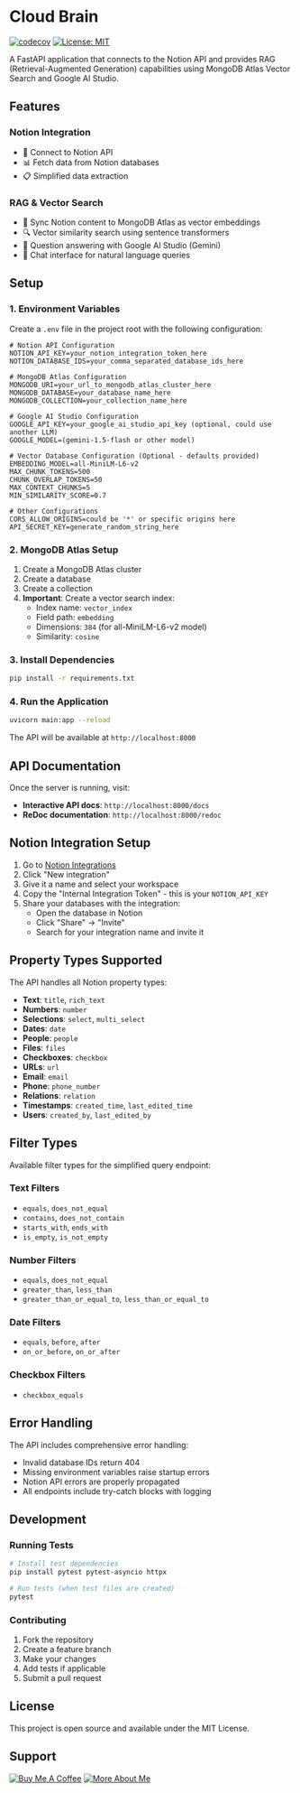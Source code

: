 # Cloud Brain
[![codecov](https://codecov.io/github/azis14/cloud-brain/graph/badge.svg?token=JLIHMRS0QW)](https://codecov.io/github/azis14/cloud-brain)
[![License: MIT](https://img.shields.io/badge/License-MIT-green.svg)](https://opensource.org/licenses/MIT)

A FastAPI application that connects to the Notion API and provides RAG (Retrieval-Augmented Generation) capabilities using MongoDB Atlas Vector Search and Google AI Studio.

## Features

### Notion Integration
- 🔗 Connect to Notion API
- 📊 Fetch data from Notion databases
- 📋 Simplified data extraction

### RAG & Vector Search
- 🧠 Sync Notion content to MongoDB Atlas as vector embeddings
- 🔍 Vector similarity search using sentence transformers
- 🤖 Question answering with Google AI Studio (Gemini)
- 💬 Chat interface for natural language queries

## Setup

### 1. Environment Variables

Create a `.env` file in the project root with the following configuration:

```env
# Notion API Configuration
NOTION_API_KEY=your_notion_integration_token_here
NOTION_DATABASE_IDS=your_comma_separated_database_ids_here

# MongoDB Atlas Configuration
MONGODB_URI=your_url_to_mongodb_atlas_cluster_here
MONGODB_DATABASE=your_database_name_here
MONGODB_COLLECTION=your_collection_name_here

# Google AI Studio Configuration
GOOGLE_API_KEY=your_google_ai_studio_api_key (optional, could use another LLM)
GOOGLE_MODEL=(gemini-1.5-flash or other model)

# Vector Database Configuration (Optional - defaults provided)
EMBEDDING_MODEL=all-MiniLM-L6-v2
MAX_CHUNK_TOKENS=500
CHUNK_OVERLAP_TOKENS=50
MAX_CONTEXT_CHUNKS=5
MIN_SIMILARITY_SCORE=0.7

# Other Configurations
CORS_ALLOW_ORIGINS=could be '*' or specific origins here
API_SECRET_KEY=generate_random_string_here
```

### 2. MongoDB Atlas Setup

1. Create a MongoDB Atlas cluster
2. Create a database
3. Create a collection
4. **Important**: Create a vector search index:
   - Index name: `vector_index`
   - Field path: `embedding`
   - Dimensions: `384` (for all-MiniLM-L6-v2 model)
   - Similarity: `cosine`

### 3. Install Dependencies

```bash
pip install -r requirements.txt
```

### 4. Run the Application

```bash
uvicorn main:app --reload
```

The API will be available at `http://localhost:8000`

## API Documentation

Once the server is running, visit:
- **Interactive API docs**: `http://localhost:8000/docs`
- **ReDoc documentation**: `http://localhost:8000/redoc`

## Notion Integration Setup

1. Go to [Notion Integrations](https://www.notion.so/my-integrations)
2. Click "New integration"
3. Give it a name and select your workspace
4. Copy the "Internal Integration Token" - this is your `NOTION_API_KEY`
5. Share your databases with the integration:
   - Open the database in Notion
   - Click "Share" → "Invite"
   - Search for your integration name and invite it

## Property Types Supported

The API handles all Notion property types:

- **Text**: `title`, `rich_text`
- **Numbers**: `number`
- **Selections**: `select`, `multi_select`
- **Dates**: `date`
- **People**: `people`
- **Files**: `files`
- **Checkboxes**: `checkbox`
- **URLs**: `url`
- **Email**: `email`
- **Phone**: `phone_number`
- **Relations**: `relation`
- **Timestamps**: `created_time`, `last_edited_time`
- **Users**: `created_by`, `last_edited_by`

## Filter Types

Available filter types for the simplified query endpoint:

### Text Filters
- `equals`, `does_not_equal`
- `contains`, `does_not_contain`
- `starts_with`, `ends_with`
- `is_empty`, `is_not_empty`

### Number Filters
- `equals`, `does_not_equal`
- `greater_than`, `less_than`
- `greater_than_or_equal_to`, `less_than_or_equal_to`

### Date Filters
- `equals`, `before`, `after`
- `on_or_before`, `on_or_after`

### Checkbox Filters
- `checkbox_equals`

## Error Handling

The API includes comprehensive error handling:
- Invalid database IDs return 404
- Missing environment variables raise startup errors
- Notion API errors are properly propagated
- All endpoints include try-catch blocks with logging

## Development

### Running Tests

```bash
# Install test dependencies
pip install pytest pytest-asyncio httpx

# Run tests (when test files are created)
pytest
```

### Contributing

1. Fork the repository
2. Create a feature branch
3. Make your changes
4. Add tests if applicable
5. Submit a pull request

## License

This project is open source and available under the MIT License.

## Support

[![Buy Me A Coffee](https://img.shields.io/badge/Buy%20Me%20A%20Coffee-E5E5E5?style=for-the-badge&logo=buy-me-a-coffee&logoColor=black)](https://clicky.id/azis14/support/coffee)
[![More About Me](https://img.shields.io/badge/More%20About%20Me-E5E5E5?style=for-the-badge&logo=about.me&logoColor=black)](https://www.azis14.my.id/)
